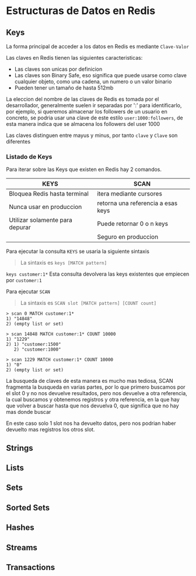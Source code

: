 # Estructuras de Datos en Redis

## Keys
La forma principal de acceder a los datos en Redis es mediante `Clave-Valor`

Las claves en Redis tienen las siguientes caracteristicas:
- Las claves son unicas por definicion
- Las claves son Binary Safe, eso significa que puede usarse como clave cualquier objeto, como una cadena, un numero o un valor binario
- Pueden tener un tamaño de hasta 512mb

La eleccion del nombre de las claves de Redis es tomada por el desarrollador, generalmente suelen ir separadas por ':' para identificarlo, por ejemplo, si queremos almacenar los followers de un usuario en concreto, se podria usar una clave de este estilo `user:1000:followers`, de esta manera indica que se almacena los followers del user 1000

Las claves distinguen entre mayus y minus, por tanto `clave` y `Clave` son diferentes

### Listado de Keys
Para iterar sobre las Keys que existen en Redis hay 2 comandos.

| KEYS | SCAN |
| ---- | ---- |
| Bloquea Redis hasta terminal | itera mediante cursores |
| Nunca usar en produccion | retorna una referencia a esas keys |
| Utilizar solamente para depurar | Puede retornar 0 o n keys |
|  | Seguro en produccion |


Para ejecutar la consulta `KEYS` se usaria la siguiente sintaxis
> La sintaxis es `keys [MATCH pattern]`

`keys customer:1*` Esta consulta devolvera las keys existentes que empiecen por `customer:1`

Para ejecutar `SCAN`

> La sintaxis es `SCAN slot [MATCH pattern] [COUNT count]`

```redis
> scan 0 MATCH customer:1*
1) "14848"
2) (empty list or set)

> scan 14848 MATCH customer:1* COUNT 10000
1) "1229"
2) 1) "customer:1500"
   2) "customer:1000"

> scan 1229 MATCH customer:1* COUNT 10000
1) "0"
2) (empty list or set)
```

La busqueda de claves de esta manera es mucho mas tediosa, SCAN fragmenta la busqueda en varias partes, por lo que primero buscamos por el slot 0 y no nos devuelve resultados, pero nos devuelve a otra referencia, la cual buscamos y obtenemos registros y otra referencia, en la que hay que volver a buscar hasta que nos devuelva 0, que significa que no hay mas donde buscar

En este caso solo 1 slot nos ha devuelto datos, pero nos podrian haber devuelto mas registros los otros slot.


## Strings

## Lists

## Sets

## Sorted Sets

## Hashes

## Streams

## Transactions

